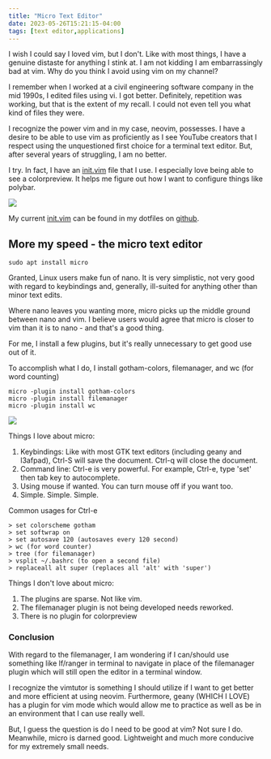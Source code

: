 ```yaml
---
title: "Micro Text Editor"
date: 2023-05-26T15:21:15-04:00
tags: [text editor,applications]
---
```

I wish I could say I loved vim, but I don't.  Like with most things, I have a genuine distaste for anything I stink at. I am not kidding I am embarrassingly bad at vim. Why do you think I avoid using vim on my channel?

I remember when I worked at a civil engineering software company in the mid 1990s, I edited files using vi.  I got better.  Definitely, repetition was working, but that is the extent of my recall.  I could not even tell you what kind of files they were.   

I recognize the power vim and in my case, neovim, possesses.  I have a desire to be able to use vim as proficiently as I see YouTube creators that I respect using the unquestioned first choice for a terminal text editor.  But, after several years of struggling, I am no better.  

I try.  In fact, I have an [init.vim](https://github.com/drewgrif/dotfiles/blob/main/.config/nvim/init.vim) file that I use.  I especially love being able to see a colorpreview.  It helps me figure out how I want to configure things like polybar.

![](micro-img-1.PNG)

My current [init.vim](https://github.com/drewgrif/dotfiles/blob/main/.config/nvim/init.vim) can be found in my dotfiles on [github](https://github.com/drewgrif/dotfiles).

## More my speed - the micro text editor

```
sudo apt install micro
```


Granted, Linux users make fun of nano.  It is very simplistic, not very good with regard to keybindings and, generally, ill-suited for anything other than minor text edits.

Where nano leaves you wanting more, micro picks up the middle ground between nano and vim.  I believe users would agree that micro is closer to vim than it is to nano - and that's a good thing.  

For me, I install a few plugins, but it's really unnecessary to get good use out of it.  

To accomplish what I do, I install gotham-colors, filemanager, and wc (for word counting)

```
micro -plugin install gotham-colors
micro -plugin install filemanager
micro -plugin install wc
```
![](micro-img-2.PNG)


Things I love about micro:

1. Keybindings:  Like with most GTK text editors (including geany and l3afpad), Ctrl-S will save the document.  Ctrl-q will close the document.  
2. Command line: Ctrl-e is very powerful.  For example, Ctrl-e, type 'set' then tab key to autocomplete.
3. Using mouse if wanted.  You can turn mouse off if you want too.
4. Simple. Simple. Simple.

Common usages for Ctrl-e

```
> set colorscheme gotham
> set softwrap on
> set autosave 120 (autosaves every 120 second)
> wc (for word counter)
> tree (for filemanager)
> vsplit ~/.bashrc (to open a second file)
> replaceall alt super (replaces all 'alt' with 'super')

```

Things I don't love about micro:

1. The plugins are sparse.  Not like vim.
2. The filemanager plugin is not being developed needs reworked.
3. There is no plugin for colorpreview

### Conclusion
With regard to the filemanager, I am wondering if I can/should use something like lf/ranger in terminal to navigate in place of the filemanager plugin which will still open the editor in a terminal window.

I recognize the vimtutor is something I should utilize if I want to get better and more efficient at using neovim. Furthermore, geany (WHICH I LOVE) has a plugin for vim mode which would allow me to practice as well as be in an environment that I can use really well.

But, I guess the question is do I need to be good at vim?  Not sure I do. Meanwhile, micro is darned good.  Lightweight and much more conducive for my extremely small needs.  

